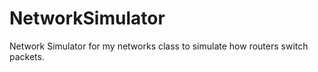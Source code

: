 NetworkSimulator
================

Network Simulator for my networks class to simulate how routers switch packets.
